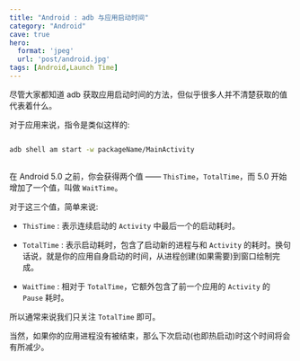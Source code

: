 ```yaml
---
title: "Android : adb 与应用启动时间"
category: "Android"
cave: true
hero:
  format: 'jpeg'
  url: 'post/android.jpg'
tags: [Android,Launch Time]
---
```

尽管大家都知道 adb 获取应用启动时间的方法，但似乎很多人并不清楚获取的值代表着什么。

对于应用来说，指令是类似这样的:

```sh

adb shell am start -w packageName/MainActivity
    
```

在 Android 5.0 之前，你会获得两个值 —— `ThisTime`，`TotalTime`，而 5.0 开始增加了一个值，叫做 `WaitTime`。

对于这三个值，简单来说:

* `ThisTime` : 表示连续启动的 `Activity` 中最后一个的启动耗时。

* `TotalTime` : 表示启动耗时，包含了启动新的进程与和 `Activity` 的耗时。换句话说，就是你的应用自身启动的时间，从进程创建(如果需要)到窗口绘制完成。

* `WaitTime` : 相对于 `TotalTime`，它额外包含了前一个应用的 `Activity` 的 `Pause` 耗时。

所以通常来说我们只关注 `TotalTime` 即可。

当然，如果你的应用进程没有被结束，那么下次启动(也即热启动)时这个时间将会有所减少。







